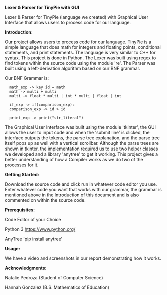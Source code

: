 **Lexer & Parser for TinyPie with GUI**

Lexer & Parser for TinyPie (language we created) with Graphical User Interface that allows users to process code for our language.

**Introduction:**

Our project allows users to process code for our language. TinyPie is a simple language that does math for integers and floating points, conditional statements, and print statements.  The language is very similar to C++ for syntax. This project is done in Python. The Lexer was built using regex to find tokens within the source code using the module 're'. The Parser was built using a left-derivation algorithm based on our BNF grammar.

Our BNF Grammar is:

      math_exp -> key id = math
      math -> multi + multi
      multi -> float * multi | int * multi | float | int
      
      if_exp -> if(comparison_exp):
      comparison_exp -> id > id
      
      print_exp -> print("str_literal")
      
The Graphical User Interface was built using the module 'tkinter', the GUI allows the user to input code and when the 'submit line' is clicked, the interface outputs the tokens, the parse tree explanation, and the parse tree itself pops up as well with a vertical scrollbar. Although the parse trees are shown in tkinter, the implementation required us to use two helper classes we developed and a library 'anytree' to get it working. This project gives a better understanding of how a Compiler works as we do two of the processes for it.

**Getting Started:**

Download the source code and click run in whatever code editor you use. Enter whatever code you want that works with our grammar, the grammar is mentioned above in the Introduction of this document and is also commented on within the source code.

**Prerequisites:**

Code Editor of your Choice

Python 3 
            https://www.python.org/

AnyTree 
            'pip install anytree'

**Usage:**

We have a video and screenshots in our report demonstrating how it works.

**Acknowledgments:**

Natalie Pedroza (Student of Computer Science)

Hannah Gonzalez (B.S. Mathematics of Education)
